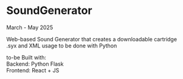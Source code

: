 # SoundGenerator
March - May 2025

Web-based Sound Generator that creates a downloadable cartridge <br>
.syx and XML usage to be done with Python <br>

to-be Built with: <br>
Backend: Python Flask <br>
Frontend: React + JS <br>
